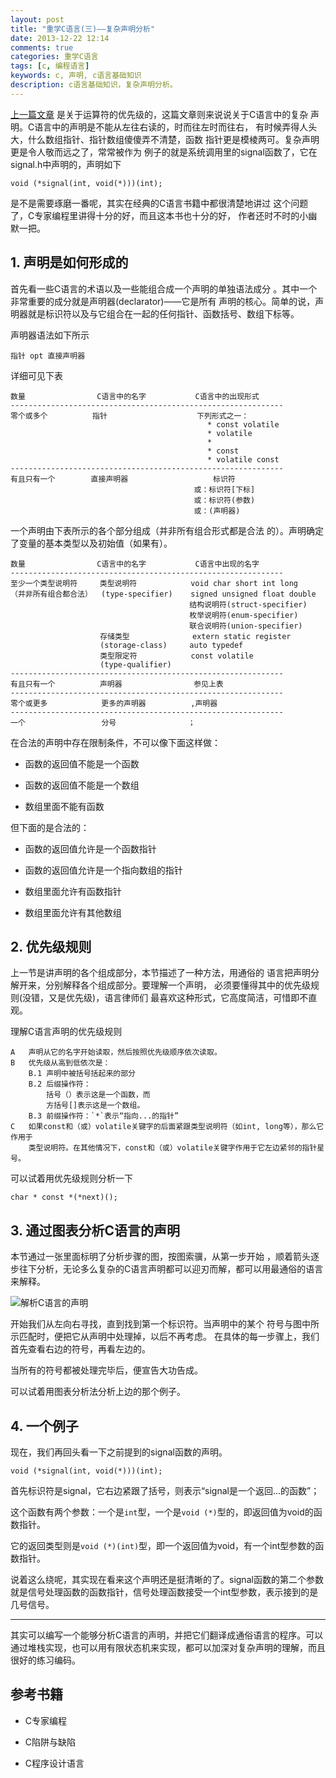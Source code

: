 ```yaml
---
layout: post
title: "重学C语言(三)——复杂声明分析"
date: 2013-12-22 12:14
comments: true
categories: 重学C语言
tags: [c, 编程语言]
keywords: c, 声明, c语言基础知识
description: c语言基础知识，复杂声明分析。
---
```

[上一篇文章](http://812lcl.github.io/blog/2013/12/21/zhong-xue-cyu-yan-er-yun-suan-fu-you-xian-ji-yu-ji-suan-shun-xu/)
是关于运算符的优先级的，这篇文章则来说说关于C语言中的复杂
声明。C语言中的声明是不能从左往右读的，时而往左时而往右，
有时候弄得人头大，什么数组指针、指针数组傻傻弄不清楚，函数
指针更是模棱两可。复杂声明更是令人敬而远之了，常常被作为
例子的就是系统调用里的signal函数了，它在signal.h中声明的，声明如下

    void (*signal(int, void(*)))(int);

是不是需要琢磨一番呢，其实在经典的C语言书籍中都很清楚地讲过
这个问题了，C专家编程里讲得十分的好，而且这本书也十分的好，
作者还时不时的小幽默一把。
<!--more-->
## 1. 声明是如何形成的
首先看一些C语言的术语以及一些能组合成一个声明的单独语法成分
。其中一个非常重要的成分就是声明器(declarator)——它是所有
声明的核心。简单的说，声明器就是标识符以及与它组合在一起的任何指针、函数括号、数组下标等。

声明器语法如下所示

    指针 opt 直接声明器

详细可见下表

    数量                C语言中的名字           C语言中的出现形式
    -------------------------------------------------------------
    零个或多个          指针                    下列形式之一：
                                                * const volatile
                                                * volatile
                                                *
                                                * const
                                                * volatile const
    -------------------------------------------------------------
    有且只有一个        直接声明器                   标识符
                                             或：标识符[下标]
                                             或：标识符(参数)
                                             或：(声明器)

一个声明由下表所示的各个部分组成（并非所有组合形式都是合法
的）。声明确定了变量的基本类型以及初始值（如果有）。

    数量                C语言中的名字           C语言中出现的名字
    -------------------------------------------------------------
    至少一个类型说明符     类型说明符            void char short int long
    （并非所有组合都合法）  (type-specifier)    signed unsigned float double
                                            结构说明符(struct-specifier)
                                            枚举说明符(enum-specifier)
                                            联合说明符(union-specifier)
                        存储类型              extern static register
                        (storage-class)     auto typedef
                        类型限定符            const volatile
                        (type-qualifier)
    -------------------------------------------------------------
    有且只有一个          声明器                参见上表
    -------------------------------------------------------------
    零个或更多            更多的声明器          ,声明器
    -------------------------------------------------------------
    一个                 分号                ；

在合法的声明中存在限制条件，不可以像下面这样做：

- 函数的返回值不能是一个函数

- 函数的返回值不能是一个数组

- 数组里面不能有函数

但下面的是合法的：

- 函数的返回值允许是一个函数指针

- 函数的返回值允许是一个指向数组的指针

- 数组里面允许有函数指针

- 数组里面允许有其他数组

## 2. 优先级规则
上一节是讲声明的各个组成部分，本节描述了一种方法，用通俗的
语言把声明分解开来，分别解释各个组成部分。要理解一个声明，
必须要懂得其中的优先级规则(没错，又是优先级)，语言律师们
最喜欢这种形式，它高度简洁，可惜即不直观。

理解C语言声明的优先级规则

    A   声明从它的名字开始读取，然后按照优先级顺序依次读取。
    B   优先级从高到低依次是：
        B.1 声明中被括号括起来的部分
        B.2 后缀操作符：
            括号（）表示这是一个函数，而
            方括号[]表示这是一个数组。
        B.3 前缀操作符：`*`表示“指向...的指针”
    C   如果const和（或）volatile关键字的后面紧跟类型说明符（如int, long等），那么它作用于
        类型说明符。在其他情况下，const和（或）volatile关键字作用于它左边紧邻的指针星号。

可以试着用优先级规则分析一下

    char * const *(*next)();

## 3. 通过图表分析C语言的声明
本节通过一张里面标明了分析步骤的图，按图索骥，从第一步开始
，顺着箭头逐步往下分析，无论多么复杂的C语言声明都可以迎刃而解，都可以用最通俗的语言来解释。

![解析C语言的声明](http://812lcl.github.io/images/dcl.png)

开始我们从左向右寻找，直到找到第一个标识符。当声明中的某个
符号与图中所示匹配时，便把它从声明中处理掉，以后不再考虑。
在具体的每一步骤上，我们首先查看右边的符号，再看左边的。

当所有的符号都被处理完毕后，便宣告大功告成。

可以试着用图表分析法分析上边的那个例子。

## 4. 一个例子
现在，我们再回头看一下之前提到的signal函数的声明。

    void (*signal(int, void(*)))(int);

首先标识符是signal，它右边紧跟了括号，则表示“signal是一个返回...的函数”；

这个函数有两个参数：一个是`int`型，一个是`void (*)`型的，即返回值为void的函数指针。

它的返回类型则是`void (*)(int)`型，即一个返回值为void，有一个int型参数的函数指针。

说着这么绕呢，其实现在看来这个声明还是挺清晰的了。signal函数的第二个参数就是信号处理函数的函数指针，信号处理函数接受一个int型参数，表示接到的是几号信号。

---
其实可以编写一个能够分析C语言的声明，并把它们翻译成通俗语言的程序。可以通过堆栈实现，也可以用有限状态机来实现，都可以加深对复杂声明的理解，而且很好的练习编码。

## 参考书籍

- C专家编程

- C陷阱与缺陷

- C程序设计语言

